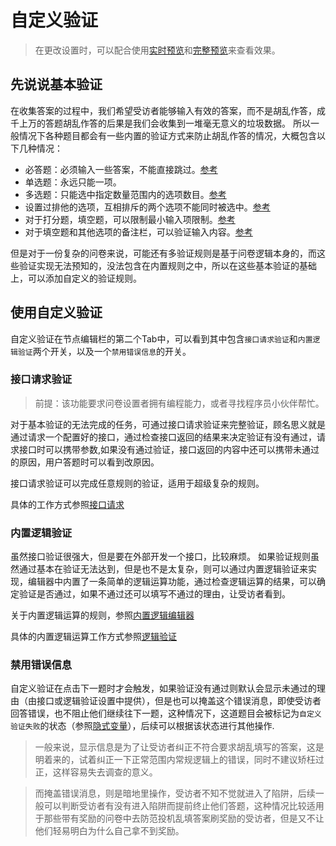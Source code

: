 # 自定义验证

> 在更改设置时，可以配合使用[实时预览](../preview/realtime.md)和[完整预览](../preview/full.md)来查看效果。

## 先说说基本验证
在收集答案的过程中，我们希望受访者能够输入有效的答案，而不是胡乱作答，成千上万的答题胡乱作答的后果是我们会收集到一堆毫无意义的垃圾数据。
所以一般情况下各种题目都会有一些内置的验证方式来防止胡乱作答的情况，大概包含以下几种情况：
+ 必答题：必须输入一些答案，不能直接跳过。[参考](./common.md#必答题)
+ 单选题：永远只能一项。
+ 多选题：只能选中指定数量范围内的选项数目。[参考](./common.md#多选题)
+ 设置过排他的选项，互相排斥的两个选项不能同时被选中。[参考](./option-exclude.md)
+ 对于打分题，填空题，可以限制最小输入项限制。[参考](./common.md#最小输入项限制)
+ 对于填空题和其他选项的备注栏，可以验证输入内容。[参考](./input-validation.md)

但是对于一份复杂的问卷来说，可能还有多验证规则是基于问卷逻辑本身的，而这些验证实现无法预知的，没法包含在内置规则之中，所以在这些基本验证的基础上，可以添加自定义的验证规则。

## 使用自定义验证
自定义验证在节点编辑栏的第二个Tab中，可以看到其中包含`接口请求验证`和`内置逻辑验证`两个开关，以及一个`禁用错误信息`的开关。


### 接口请求验证

> 前提：该功能要求问卷设置者拥有编程能力，或者寻找程序员小伙伴帮忙。

对于基本验证的无法完成的任务，可通过接口请求验证来完整验证，顾名思义就是通过请求一个配置好的接口，通过检查接口返回的结果来决定验证有没有通过，请求接口时可以携带参数,如果没有通过验证，接口返回的内容中还可以携带未通过的原因，用户答题时可以看到改原因。

接口请求验证可以完成任意规则的验证，适用于超级复杂的规则。

具体的工作方式参照[接口请求](../advance-topic/request.md)

### 内置逻辑验证
虽然接口验证很强大，但是要在外部开发一个接口，比较麻烦。
如果验证规则虽然通过基本在验证无法达到，但是也不是太复杂，则可以通过内置逻辑验证来实现，编辑器中内置了一条简单的逻辑运算功能，通过检查逻辑运算的结果，可以确定验证是否通过，如果不通过还可以填写不通过的理由，让受访者看到。

关于内置逻辑运算的规则，参照[内置逻辑编辑器](../logic/logic-editor.md)

具体的内置逻辑运算工作方式参照[逻辑验证](../logic/validation.md)


### 禁用错误信息
自定义验证在点击下一题时才会触发，如果验证没有通过则默认会显示未通过的理由（由接口或逻辑验证设置中提供），但是也可以掩盖这个错误消息，即使受访者回答错误，也不阻止他们继续往下一题，这种情况下，这道题目会被标记为`自定义验证失败`的状态（参照[隐式变量](../variable/implicit.md)），后续可以根据该状态进行其他操作.

> 一般来说，显示信息是为了让受访者纠正不符合要求胡乱填写的答案，这是明着来的，试着纠正一下正常范围内常规逻辑上的错误，同时不建议矫枉过正，这样容易失去调查的意义。

> 而掩盖错误消息，则是暗地里操作，受访者不知不觉就进入了陷阱，后续一般可以判断受访者有没有进入陷阱而提前终止他们答题，这种情况比较适用于那些带有奖励的问卷中去防范投机乱填答案刷奖励的受访者，但是又不让他们轻易明白为什么自己拿不到奖励。
